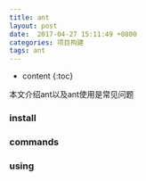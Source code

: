 ```yaml
---
title: ant
layout: post
date:  2017-04-27 15:11:49 +0800 
categories: 项目构建
tags: ant
---
```



* content
{:toc}


本文介绍ant以及ant使用是常见问题



### install

### commands

### using
